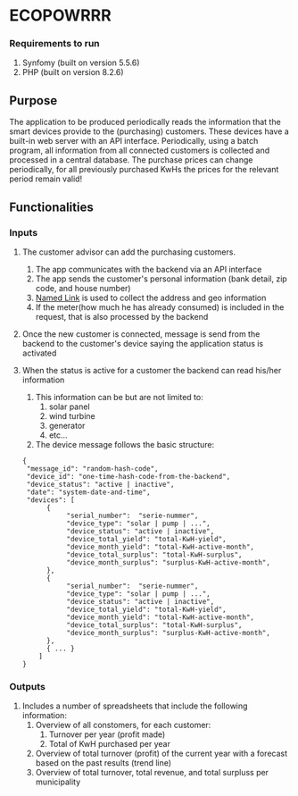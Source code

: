 # ECOPOWRRR

### Requirements to run

1. Synfomy (built on version 5.5.6)
2. PHP (built on version 8.2.6)

## Purpose 

The application to be produced periodically reads the information that the smart devices provide to the (purchasing) customers. These devices have a built-in web server with an API interface. Periodically, using a batch program, all information from all connected customers is collected and processed in a central database. The purchase prices can change periodically, for all previously purchased KwHs the prices for the relevant period remain valid!



## Functionalities 

### Inputs

1. The customer advisor can add the purchasing customers.
    1. The app communicates with the backend via an API interface
    2. The app sends the customer's personal information (bank detail, zip code, and house number)
    3. [Named Link](https://postcode.tech/ "Postcode API") is used to collect the address and geo information
    4. If the meter(how much he has already consumed) is included in the request, that is also processed by the backend

2. Once the new customer is connected, message is send from the backend to the customer's device saying the application status is activated 

3. When the status is active for a customer the backend can read his/her information 
    1. This information can be but are not limited to:
        1. solar panel
        2. wind turbine
        3. generator
        4. etc...
    2. The device message follows the basic structure:

    ```
    {
     "message_id": "random-hash-code",
     "device_id": "one-time-hash-code-from-the-backend",
     "device_status": "active | inactive",
     "date": "system-date-and-time",
     "devices": [
          { 
               "serial_number":  "serie-nummer",
               "device_type": "solar | pump | ...",
               "device_status": "active | inactive",
               "device_total_yield": "total-KwH-yield",
               "device_month_yield": "total-KwH-active-month",
               "device_total_surplus": "total-KwH-surplus",
               "device_month_surplus": "surplus-KwH-active-month",
          },
          {
               "serial_number":  "serie-nummer",
               "device_type": "solar | pump | ...",
               "device_status": "active | inactive",
               "device_total_yield": "total-KwH-yield",
               "device_month_yield": "total-KwH-active-month",
               "device_total_surplus": "total-KwH-surplus",
               "device_month_surplus": "surplus-KwH-active-month",
          },
          { ... }
        ]  
    }
    ```
### Outputs

1. Includes a number of spreadsheets that include the following information:
    1. Overview of all constomers, for each customer:
        1. Turnover per year (profit made)
        2. Total of KwH purchased per year 
    2. Overview of total turnover (profit) of the current year with a forecast based on the past results (trend line)
    3. Overview of total turnover, total revenue, and total surpluss per municipality
